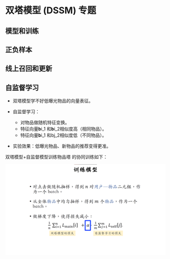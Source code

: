 # 双塔模型 (DSSM) 专题

## 模型和训练
## 正负样本
## 线上召回和更新
## 自监督学习
* 双塔模型学不好低曝光物品的向量表征。

* ⾃监督学习：
  * 对物品做随机特征变换。
  * 特征向量𝐛i_1 和𝐛i_2相似度⾼（相同物品）。
  * 特征向量𝐛i_1 和bj_2相似度低（不同物品）。
* 实验效果：低曝光物品、新物品的推荐变得更准。

双塔模型+自监督模型训练物品塔 的协同训练如下：

![](./train_self.png)